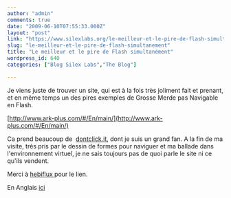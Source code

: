 ```yaml
---
author: "admin"
comments: true
date: "2009-06-10T07:55:33.000Z"
layout: "post"
link: "https://www.silexlabs.org/le-meilleur-et-le-pire-de-flash-simultanement/"
slug: "le-meilleur-et-le-pire-de-flash-simultanement"
title: "Le meilleur et le pire de Flash simultanément"
wordpress_id: 640
categories: ["Blog Silex Labs","The Blog"]

---
```

Je viens juste de trouver un site, qui est à la fois très joliment fait et prenant, et en même temps un des pires exemples de Grosse Merde pas Navigable en Flash.

[http://www.ark-plus.com/#/En/main/](http://www.ark-plus.com/#/En/main/)

Ca prend beaucoup de  [dontclick.it](http://dontclick.it), dont je suis un grand fan. A la fin de ma visite, très pris par le dessin de formes pour naviguer et ma ballade dans l'environnement virtuel, je ne sais toujours pas de quoi parle le site ni ce qu'ils vendent.

Merci à [hebiflux ](http://www.hebiflux.com/blog/2009/06/09/arkplus-dessiner-cest-naviguer/)pour le lien.

En Anglais [ici](http://arielsommeria.com/blog/2009/06/10/flash-at-its-best-and-its-worst-simultaneously/)

